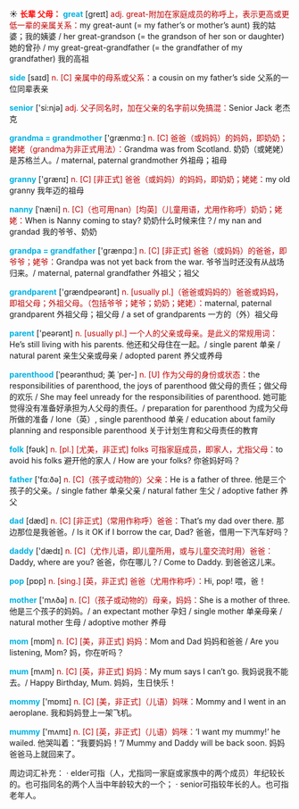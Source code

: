 ☀ <font color="red">**长辈 父母：**</font>
<font color="sky blue">**great**</font> [ɡreɪt] 
<font color="#c00000">adj. great-附加在家庭成员的称呼上，表示更高或更低一辈的亲属关系：</font>my great-aunt (= my father’s or mother’s aunt) 我的姑婆；我的姨婆 / her great-grandson (= the grandson of her son or daughter) 她的曾孙 / my great-great-grandfather (= the grandfather of my grandfather) 我的高祖

<font color="sky blue">**side**</font> [saɪd] 
<font color="#c00000">n. [C] 亲属中的母系或父系：</font>a cousin on my father’s side 父系的一位同辈表亲

<font color="sky blue">**senior**</font> ['si:njə] 
<font color="#c00000">adj. 父子同名时，加在父亲的名字前以免搞混：</font>Senior Jack 老杰克

<font color="sky blue">**grandma = grandmother**</font> ['ɡrænmɑː] 
<font color="#c00000">n. [C] 爸爸（或妈妈）的妈妈，即奶奶；姥姥（grandma为非正式用法）：</font>Grandma was from Scotland. 奶奶（或姥姥）是苏格兰人。/ maternal, paternal grandmother 外祖母；祖母

<font color="sky blue">**granny**</font> ['ɡrænɪ] 
<font color="#c00000">n. [C] [非正式] 爸爸（或妈妈）的妈妈，即奶奶；姥姥：</font>my old granny 我年迈的祖母
           
<font color="sky blue">**nanny**</font> [ˈnæni]
<font color="#c00000">n. [C]（也可用nan）[均英]（儿童用语，尤用作称呼）奶奶；姥姥：</font>When is Nanny coming to stay? 奶奶什么时候来住？/ my nan and grandad 我的爷爷、奶奶
 
<font color="sky blue">**grandpa = grandfather**</font> ['ɡrænpɑː] 
<font color="#c00000">n. [C] [非正式] 爸爸（或妈妈）的爸爸，即爷爷；姥爷：</font>Grandpa was not yet back from the war. 爷爷当时还没有从战场归来。/ maternal, paternal grandfather 外祖父；祖父

<font color="sky blue">**grandparent**</font> ['ɡrændpeərənt] 
<font color="#c00000">n. [usually pl.]（爸爸或妈妈的）爸爸或妈妈，即祖父母；外祖父母。（包括爷爷；姥爷；奶奶；姥姥）：</font>maternal, paternal grandparent 外祖父母；祖父母 / a set of grandparents 一方的（外）祖父母

<font color="sky blue">**parent**</font> ['peərənt] 
<font color="#c00000">n. [usually pl.] 一个人的父亲或母亲。是此义的常规用词：</font>He’s still living with his parents. 他还和父母住在一起。/ single parent 单亲 / natural parent 亲生父亲或母亲 / adopted parent 养父或养母
           
<font color="sky blue">**parenthood**</font> [ˈpeərənthʊd; 美 ˈper-]
<font color="#c00000">n. [U] 作为父母的身份或状态：</font>the responsibilities of parenthood, the joys of parenthood 做父母的责任；做父母的欢乐 / She may feel unready for the responsibilities of parenthood. 她可能觉得没有准备好承担为人父母的责任。/ preparation for parenthood 为成为父母所做的准备 / lone（英）, single parenthood 单亲 / education about family planning and responsible parenthood 关于计划生育和父母责任的教育

<font color="sky blue">**folk**</font> [fəʊk] 
<font color="#c00000">n. [pl.] [尤美，非正式] folks 可指家庭成员，即家人，尤指父母：</font>to avoid his folks 避开他的家人 / How are your folks? 你爸妈好吗？

<font color="sky blue">**father**</font> ['fɑːðə] 
<font color="#c00000">n. [C]（孩子或动物的）父亲：</font>He is a father of three. 他是三个孩子的父亲。/ single father 单亲父亲 / natural father 生父 / adoptive father 养父

<font color="sky blue">**dad**</font> [dæd] 
<font color="#c00000">n. [C] [非正式]（常用作称呼）爸爸：</font>That’s my dad over there. 那边那位是我爸爸。/ Is it OK if I borrow the car, Dad? 爸爸，借用一下汽车好吗？

<font color="sky blue">**daddy**</font> ['dædɪ] 
<font color="#c00000">n. [C]（尤作儿语，即儿童所用，或与儿童交流时用）爸爸：</font>Daddy, where are you? 爸爸，你在哪儿？/ Come to Daddy. 到爸爸这儿来。

<font color="sky blue">**pop**</font> [pɒp] 
<font color="#c00000">n. [sing.] [英，非正式] 爸爸（尤用作称呼）：</font>Hi, pop! 喂，爸！

<font color="sky blue">**mother**</font> ['mʌðə] 
<font color="#c00000">n. [C]（孩子或动物的）母亲，妈妈：</font>She is a mother of three. 他是三个孩子的妈妈。/ an expectant mother 孕妇 / single mother 单亲母亲 / natural mother 生母 / adoptive mother 养母

<font color="sky blue">**mom**</font> [mɒm] 
<font color="#c00000">n. [C] [美，非正式] 妈妈：</font>Mom and Dad 妈妈和爸爸 / Are you listening, Mom? 妈，你在听吗？

<font color="sky blue">**mum**</font> [mʌm] 
<font color="#c00000">n. [C] [英，非正式] 妈妈：</font>My mum says I can’t go. 我妈说我不能去。/ Happy Birthday, Mum. 妈妈，生日快乐！

<font color="sky blue">**mommy**</font> ['mɒmɪ] 
<font color="#c00000">n. [C] [美，非正式]（儿语）妈咪：</font>Mommy and I went in an aeroplane. 我和妈妈登上一架飞机。

<font color="sky blue">**mummy**</font> ['mʌmɪ] 
<font color="#c00000">n. [C] [英，非正式]（儿语）妈咪：</font>‘I want my mummy!’ he wailed. 他哭叫着：“我要妈妈！”/ Mummy and Daddy will be back soon. 妈妈爸爸马上就回来了。

周边词汇补充：
· elder可指（人，尤指同一家庭或家族中的两个成员）年纪较长的。也可指同名的两个人当中年龄较大的一个；
· senior可指较年长的人。也可指老年人。
